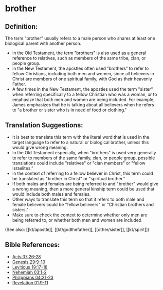 # brother #

## Definition: ##

The term "brother" usually refers to a male person who shares at least one biological parent with another person.

* In the Old Testament, the term "brothers" is also used as a general reference to relatives, such as members of the same tribe, clan, or people group.
* In the New Testament, the apostles often used "brothers" to refer to fellow Christians, including both men and women, since all believers in Christ are members of one spiritual family, with God as their heavenly Father.
* A few times in the New Testament, the apostles used the term "sister" when referring specifically to a fellow Christian who was a woman, or to emphasize that both men and women are being included. For example, James emphasizes that he is talking about all believers when he refers to "a brother or sister who is in need of food or clothing."

## Translation Suggestions: ##

* It is best to translate this term with the literal word that is used in the target language to refer to a natural or biological brother, unless this would give wrong meaning.
* In the Old Testament especially, when "brothers" is used very generally to refer to members of the same family, clan, or people group, possible translations could include "relatives" or "clan members" or "fellow Israelites."
* In the context of referring to a fellow believer in Christ, this term could be translated as "brother in Christ" or "spiritual brother."
* If both males and females are being referred to and "brother" would give a wrong meaning, then a more general kinship term could be used that would include both males and females.
* Other ways to translate this term so that it refers to both male and female believers could be "fellow believers" or "Christian brothers and sisters."
* Make sure to check the context to determine whether only men are being referred to, or whether both men and women are included.

(See also: [[kt/apostle]], [[kt/godthefather]], [[other/sister]], [[kt/spirit]])

## Bible References: ##

* [Acts 07:26-28](en/tn/act/help/07/26)
* [Genesis 29:9-10](en/tn/gen/help/29/09)
* [Leviticus 19:17-18](en/tn/lev/help/19/17)
* [Nehemiah 03:1-2](en/tn/neh/help/03/01)
* [Philippians 04:21-23](en/tn/php/help/04/21)
* [Revelation 01:9-11](en/tn/rev/help/01/09)